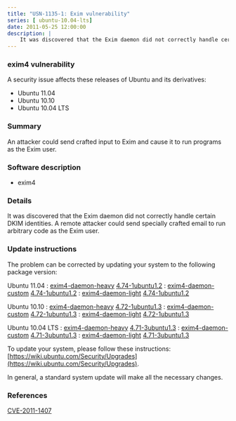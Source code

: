 ```yaml
---
title: "USN-1135-1: Exim vulnerability"
series: [ ubuntu-10.04-lts]
date: 2011-05-25 12:00:00
description: |
    It was discovered that the Exim daemon did not correctly handle certain DKIM identities. A remote attacker could send specially crafted email to run arbitrary code as the Exim user. 
--- 
```

 
 


### exim4 vulnerability

A security issue affects these releases of Ubuntu and its derivatives:

* Ubuntu 11.04
* Ubuntu 10.10
* Ubuntu 10.04 LTS

### Summary

An attacker could send crafted input to Exim and cause it to run programs as the Exim user.

### Software description

* exim4 

### Details

It was discovered that the Exim daemon did not correctly handle certain DKIM identities. A remote attacker could send specially crafted email to run arbitrary code as the Exim user. 

### Update instructions

The problem can be corrected by updating your system to the following package version:

Ubuntu 11.04
 : [exim4-daemon-heavy](https://launchpad.net/ubuntu/+source/exim4) <span> [4.74-1ubuntu1.2](https://launchpad.net/ubuntu/+source/exim4/4.74-1ubuntu1.2) </span> 
 : [exim4-daemon-custom](https://launchpad.net/ubuntu/+source/exim4) <span> [4.74-1ubuntu1.2](https://launchpad.net/ubuntu/+source/exim4/4.74-1ubuntu1.2) </span> 
 : [exim4-daemon-light](https://launchpad.net/ubuntu/+source/exim4) <span> [4.74-1ubuntu1.2](https://launchpad.net/ubuntu/+source/exim4/4.74-1ubuntu1.2) </span> 

Ubuntu 10.10
 : [exim4-daemon-heavy](https://launchpad.net/ubuntu/+source/exim4) <span> [4.72-1ubuntu1.3](https://launchpad.net/ubuntu/+source/exim4/4.72-1ubuntu1.3) </span> 
 : [exim4-daemon-custom](https://launchpad.net/ubuntu/+source/exim4) <span> [4.72-1ubuntu1.3](https://launchpad.net/ubuntu/+source/exim4/4.72-1ubuntu1.3) </span> 
 : [exim4-daemon-light](https://launchpad.net/ubuntu/+source/exim4) <span> [4.72-1ubuntu1.3](https://launchpad.net/ubuntu/+source/exim4/4.72-1ubuntu1.3) </span> 

Ubuntu 10.04 LTS
 : [exim4-daemon-heavy](https://launchpad.net/ubuntu/+source/exim4) <span> [4.71-3ubuntu1.3](https://launchpad.net/ubuntu/+source/exim4/4.71-3ubuntu1.3) </span> 
 : [exim4-daemon-custom](https://launchpad.net/ubuntu/+source/exim4) <span> [4.71-3ubuntu1.3](https://launchpad.net/ubuntu/+source/exim4/4.71-3ubuntu1.3) </span> 
 : [exim4-daemon-light](https://launchpad.net/ubuntu/+source/exim4) <span> [4.71-3ubuntu1.3](https://launchpad.net/ubuntu/+source/exim4/4.71-3ubuntu1.3) </span> 

To update your system, please follow these instructions: [https://wiki.ubuntu.com/Security/Upgrades](https://wiki.ubuntu.com/Security/Upgrades).

In general, a standard system update will make all the necessary changes. 

### References

 
 [CVE-2011-1407](http://people.ubuntu.com/~ubuntu-security/cve/CVE-2011-1407)
 

